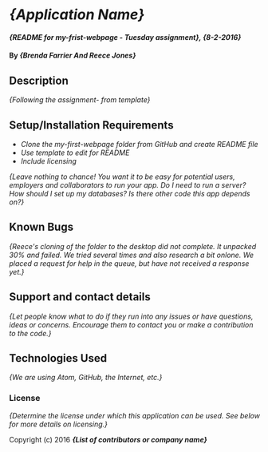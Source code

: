 # _{Application Name}_

#### _{README for my-frist-webpage - Tuesday assignment}, {8-2-2016}_

#### By _**{Brenda Farrier And Reece Jones}**_

## Description

_{Following the assignment- from template}_

## Setup/Installation Requirements

* _Clone the my-first-webpage folder from GitHub and create README file_
* _Use template to edit for README_
* _Include licensing_

_{Leave nothing to chance! You want it to be easy for potential users, employers and collaborators to run your app. Do I need to run a server? How should I set up my databases? Is there other code this app depends on?}_

## Known Bugs

_{Reece's cloning of the folder to the desktop did not complete. It unpacked 30% and failed. We tried several times and also research a bit onlone. We placed a request for help in the queue, but have not received a response yet.}_

## Support and contact details

_{Let people know what to do if they run into any issues or have questions, ideas or concerns.  Encourage them to contact you or make a contribution to the code.}_

## Technologies Used

_{We are using Atom, GitHub, the Internet, etc.}_

### License

*{Determine the license under which this application can be used.  See below for more details on licensing.}*

Copyright (c) 2016 **_{List of contributors or company name}_**
